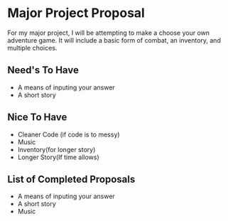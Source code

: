 # Major Project Proposal
For my major project, I will be attempting to make a choose your own adventure game. It will include a basic form of combat, an inventory, and multiple choices.

## Need's To Have
- A means of inputing your answer
- A short story

## Nice To Have
- Cleaner Code (if code is to messy)
- Music
- Inventory(for longer story)
- Longer Story(If time allows)


## List of Completed Proposals
- A means of inputing your answer
- A short story
- Music